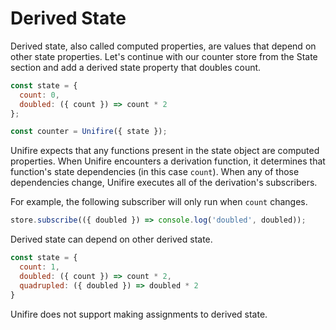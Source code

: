 # Derived State

Derived state, also called computed properties, are values that depend on other state properties. Let's continue with our counter store from the State section and add a derived state property that doubles count.

```js
const state = {
  count: 0,
  doubled: ({ count }) => count * 2
};

const counter = Unifire({ state });
```

Unifire expects that any functions present in the state object are computed properties. When Unifire encounters a derivation function, it determines that function's state dependencies (in this case `count`). When any of those dependencies change, Unifire executes all of the derivation's subscribers.

For example, the following subscriber will only run when `count` changes.

```js
store.subscribe(({ doubled }) => console.log('doubled', doubled));
```

Derived state can depend on other derived state.

```js
const state = {
  count: 1,
  doubled: ({ count }) => count * 2,
  quadrupled: ({ doubled }) => doubled * 2
}
```

Unifire does not support making assignments to derived state.
